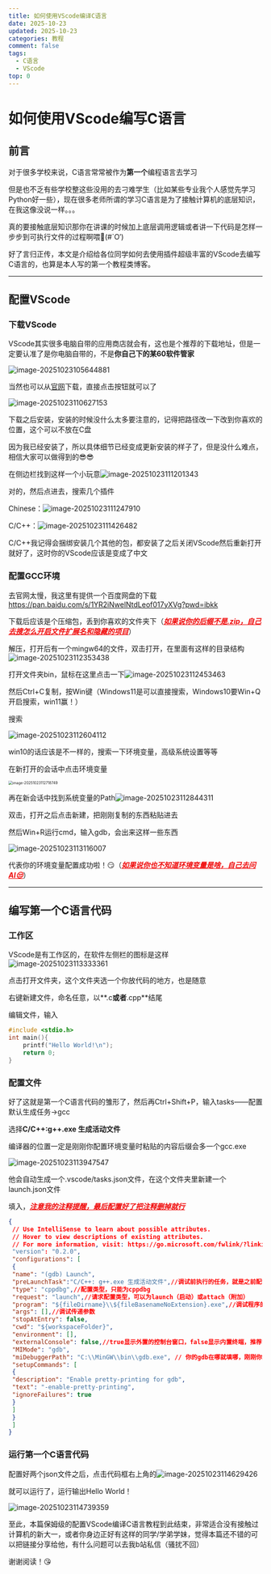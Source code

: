 ```yaml
---
title: 如何使用VScode编译C语言
date: 2025-10-23
updated: 2025-10-23
categories: 教程
comment: false
tags:
  - C语言
  - VScode
top: 0
---
```


# 如何使用VScode编写C语言

## 前言

对于很多学校来说，C语言常常被作为**第一个**编程语言去学习

但是也不乏有些学校整这些没用的去刁难学生（比如某些专业我个人感觉先学习Python好一些），现在很多老师所谓的学习C语言是为了接触计算机的底层知识，在我这像没说一样。。。

真的要接触底层知识那你在讲课的时候加上底层调用逻辑或者讲一下代码是怎样一步步到可执行文件的过程啊喂🤬(#`O′)

好了言归正传，本文是介绍给各位同学如何去使用插件超级丰富的VScode去编写C语言的，也算是本人写的第一个教程类博客。

---

## 配置VScode

### 下载VScode

VScode其实很多电脑自带的应用商店就会有，这也是个推荐的下载地址，但是一定要认准了是你电脑自带的，不是**你自己下的某60软件管家**

![image-20251023105644881](./image-20251023105644881.png)

当然也可以从[官网](https://code.visualstudio.com/)下载，直接点击按钮就可以了

![image-20251023110627153](./image-20251023110627153.png)

下载之后安装，安装的时候没什么太多要注意的，记得把路径改一下改到你喜欢的位置，这个可以不放在C盘

因为我已经安装了，所以具体细节已经变成更新安装的样子了，但是没什么难点，相信大家可以做得到的😎😎

在侧边栏找到这样一个小玩意![image-20251023111201343](./image-20251023111201343.png)

对的，然后点进去，搜索几个插件

Chinese：![image-20251023111247910](./image-20251023111247910.png)

C/C++：![image-20251023111426482](./image-20251023111426482.png)

C/C++我记得会捆绑安装几个其他的包，都安装了之后关闭VScode然后重新打开就好了，这时你的VScode应该是变成了中文

### 配置GCC环境

去官网太慢，我这里有提供一个百度网盘的下载 https://pan.baidu.com/s/1YR2iNwelNtdLeof017yXVg?pwd=ibkk

下载后应该是个压缩包，丢到你喜欢的文件夹下（**<u style="color:#f00808ff">*如果说你的后缀不是.zip，自己去搜怎么开启文件扩展名和隐藏的项目*</u>**）

解压，打开后有一个mingw64的文件，双击打开，在里面有这样的目录结构![image-20251023112353438](./image-20251023112353438.png)

打开文件夹bin，鼠标在这里点击一下![image-20251023112453463](./image-20251023112453463.png)

然后Ctrl+C复制，按Win键（Windows11是可以直接搜索，Windows10要Win+Q开启搜索，win11赢！）

搜索

![image-20251023112604112](./image-20251023112604112.png)

win10的话应该是不一样的，搜索一下环境变量，高级系统设置等等

在新打开的会话中点击环境变量

<img src="./image-20251023112718749.png" alt="image-20251023112718749" style="zoom:50%;" />

再在新会话中找到系统变量的Path![image-20251023112844311](./image-20251023112844311.png)

双击，打开之后点击新建，把刚刚复制的东西粘贴进去

然后Win+R运行cmd，输入gdb，会出来这样一些东西

![image-20251023113116007](./image-20251023113116007.png)

代表你的环境变量配置成功啦！😏（**<u style="color:#f00808ff">*如果说你也不知道环境变量是啥，自己去问AI😒*</u>**）

---

## 编写第一个C语言代码

### 工作区

VScode是有工作区的，在软件左侧栏的图标是这样![image-20251023113333361](./image-20251023113333361.png)

点击打开文件夹，这个文件夹选一个你放代码的地方，也是随意

右键新建文件，命名任意，以**.c**或者**.cpp**结尾

编辑文件，输入

```c
#include <stdio.h>
int main(){
    printf("Hello World!\n");
    return 0;
}
```

### 配置文件

好了这就是第一个C语言代码的雏形了，然后再Ctrl+Shift+P，输入tasks——配置默认生成任务->gcc

选择**C/C++:g++.exe 生成活动文件**

编译器的位置一定是刚刚你配置环境变量时粘贴的内容后缀会多一个gcc.exe

![image-20251023113947547](./image-20251023113947547.png)

他会自动生成一个.vscode/tasks.json文件，在这个文件夹里新建一个launch.json文件

填入，**<u style="color:#f00808ff">*注意我的注释提醒，最后配置好了把注释删掉就行*</u>**

```json
{
 // Use IntelliSense to learn about possible attributes.
 // Hover to view descriptions of existing attributes.
 // For more information, visit: https://go.microsoft.com/fwlink/?linkid=830387
 "version": "0.2.0",
 "configurations": [
 {
 "name": "(gdb) Launch",
 "preLaunchTask":"C/C++: g++.exe 生成活动文件",//调试前执行的任务，就是之前配置的tasks.json中的label字段，复制tasks.json里的内容粘贴过来保证两者一致
 "type": "cppdbg",//配置类型，只能为cppdbg
 "request": "launch",//请求配置类型，可以为launch（启动）或attach（附加）
 "program": "${fileDirname}\\${fileBasenameNoExtension}.exe",//调试程序的路径名称
 "args": [],//调试传递参数
 "stopAtEntry": false,
 "cwd": "${workspaceFolder}",
 "environment": [],
 "externalConsole": false,//true显示外置的控制台窗口，false显示内置终端，推荐false
 "MIMode": "gdb",
 "miDebuggerPath": "C:\\MinGW\\bin\\gdb.exe", // 你的gdb在哪就填哪，刚刚你解压的文件放在哪里了，就从哪里去找，还是在mingw64下的bin，然后找到gdb.exe之后右键复制文件绝对路径
 "setupCommands": [
 {
 "description": "Enable pretty-printing for gdb",
 "text": "-enable-pretty-printing",
 "ignoreFailures": true
 }
 ]
 }
 ]
}
```

### 运行第一个C语言代码

配置好两个json文件之后，点击代码框右上角的![image-20251023114629426](./image-20251023114629426.png)

就可以运行了，运行输出Hello World！

![image-20251023114739359](./image-20251023114739359.png)

至此，本篇保姆级的配置VScode编译C语言教程到此结束，非常适合没有接触过计算机的新大一，或者你身边正好有这样的同学/学弟学妹，觉得本篇还不错的可以把链接分享给他，有什么问题可以去我b站私信（骚扰不回）

谢谢阅读！😘
